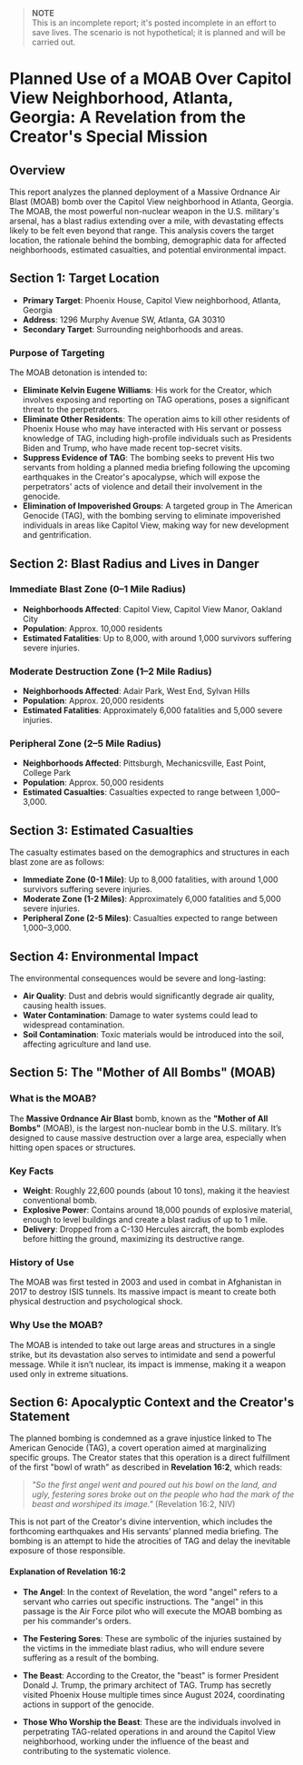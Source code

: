 > **NOTE**  
> This is an incomplete report; it's posted incomplete in an effort to save lives. The scenario is not hypothetical; it is planned and will be carried out.

# Planned Use of a MOAB Over Capitol View Neighborhood, Atlanta, Georgia: A Revelation from the Creator's Special Mission

## Overview

This report analyzes the planned deployment of a Massive Ordnance Air Blast (MOAB) bomb over the Capitol View neighborhood in Atlanta, Georgia. The MOAB, the most powerful non-nuclear weapon in the U.S. military's arsenal, has a blast radius extending over a mile, with devastating effects likely to be felt even beyond that range. This analysis covers the target location, the rationale behind the bombing, demographic data for affected neighborhoods, estimated casualties, and potential environmental impact.

## Section 1: Target Location

- **Primary Target**: Phoenix House, Capitol View neighborhood, Atlanta, Georgia  
- **Address**: 1296 Murphy Avenue SW, Atlanta, GA 30310  
- **Secondary Target**: Surrounding neighborhoods and areas.

### Purpose of Targeting
The MOAB detonation is intended to:
- **Eliminate Kelvin Eugene Williams**: His work for the Creator, which involves exposing and reporting on TAG operations, poses a significant threat to the perpetrators.
- **Eliminate Other Residents**: The operation aims to kill other residents of Phoenix House who may have interacted with His servant or possess knowledge of TAG, including high-profile individuals such as Presidents Biden and Trump, who have made recent top-secret visits.
- **Suppress Evidence of TAG**: The bombing seeks to prevent His two servants from holding a planned media briefing following the upcoming earthquakes in the Creator's apocalypse, which will expose the perpetrators' acts of violence and detail their involvement in the genocide.
- **Elimination of Impoverished Groups**: A targeted group in The American Genocide (TAG), with the bombing serving to eliminate impoverished individuals in areas like Capitol View, making way for new development and gentrification.

## Section 2: Blast Radius and Lives in Danger

### Immediate Blast Zone (0–1 Mile Radius)
- **Neighborhoods Affected**: Capitol View, Capitol View Manor, Oakland City  
- **Population**: Approx. 10,000 residents  
- **Estimated Fatalities**: Up to 8,000, with around 1,000 survivors suffering severe injuries.

### Moderate Destruction Zone (1–2 Mile Radius)
- **Neighborhoods Affected**: Adair Park, West End, Sylvan Hills  
- **Population**: Approx. 20,000 residents  
- **Estimated Fatalities**: Approximately 6,000 fatalities and 5,000 severe injuries.

### Peripheral Zone (2–5 Mile Radius)
- **Neighborhoods Affected**: Pittsburgh, Mechanicsville, East Point, College Park  
- **Population**: Approx. 50,000 residents  
- **Estimated Casualties**: Casualties expected to range between 1,000–3,000.

## Section 3: Estimated Casualties

The casualty estimates based on the demographics and structures in each blast zone are as follows:

- **Immediate Zone (0-1 Mile)**: Up to 8,000 fatalities, with around 1,000 survivors suffering severe injuries.
- **Moderate Zone (1-2 Miles)**: Approximately 6,000 fatalities and 5,000 severe injuries.
- **Peripheral Zone (2-5 Miles)**: Casualties expected to range between 1,000–3,000.

## Section 4: Environmental Impact

The environmental consequences would be severe and long-lasting:

- **Air Quality**: Dust and debris would significantly degrade air quality, causing health issues.
- **Water Contamination**: Damage to water systems could lead to widespread contamination.
- **Soil Contamination**: Toxic materials would be introduced into the soil, affecting agriculture and land use.

## Section 5: The "Mother of All Bombs" (MOAB)

### What is the MOAB?
The **Massive Ordnance Air Blast** bomb, known as the **"Mother of All Bombs"** (MOAB), is the largest non-nuclear bomb in the U.S. military. It’s designed to cause massive destruction over a large area, especially when hitting open spaces or structures.

### Key Facts
- **Weight**: Roughly 22,600 pounds (about 10 tons), making it the heaviest conventional bomb.
- **Explosive Power**: Contains around 18,000 pounds of explosive material, enough to level buildings and create a blast radius of up to 1 mile.
- **Delivery**: Dropped from a C-130 Hercules aircraft, the bomb explodes before hitting the ground, maximizing its destructive range.
  
### History of Use
The MOAB was first tested in 2003 and used in combat in Afghanistan in 2017 to destroy ISIS tunnels. Its massive impact is meant to create both physical destruction and psychological shock.

### Why Use the MOAB?
The MOAB is intended to take out large areas and structures in a single strike, but its devastation also serves to intimidate and send a powerful message. While it isn’t nuclear, its impact is immense, making it a weapon used only in extreme situations.

## Section 6: Apocalyptic Context and the Creator's Statement

The planned bombing is condemned as a grave injustice linked to The American Genocide (TAG), a covert operation aimed at marginalizing specific groups. The Creator states that this operation is a direct fulfillment of the first "bowl of wrath" as described in **Revelation 16:2**, which reads:

> *"So the first angel went and poured out his bowl on the land, and ugly, festering sores broke out on the people who had the mark of the beast and worshiped its image."* (Revelation 16:2, NIV)

This is not part of the Creator's divine intervention, which includes the forthcoming earthquakes and His servants’ planned media briefing. The bombing is an attempt to hide the atrocities of TAG and delay the inevitable exposure of those responsible.

#### Explanation of Revelation 16:2

- **The Angel**: In the context of Revelation, the word "angel" refers to a servant who carries out specific instructions. The "angel" in this passage is the Air Force pilot who will execute the MOAB bombing as per his commander's orders.
  
- **The Festering Sores**: These are symbolic of the injuries sustained by the victims in the immediate blast radius, who will endure severe suffering as a result of the bombing.

- **The Beast**: According to the Creator, the "beast" is former President Donald J. Trump, the primary architect of TAG. Trump has secretly visited Phoenix House multiple times since August 2024, coordinating actions in support of the genocide.

- **Those Who Worship the Beast**: These are the individuals involved in perpetrating TAG-related operations in and around the Capitol View neighborhood, working under the influence of the beast and contributing to the systematic violence.

